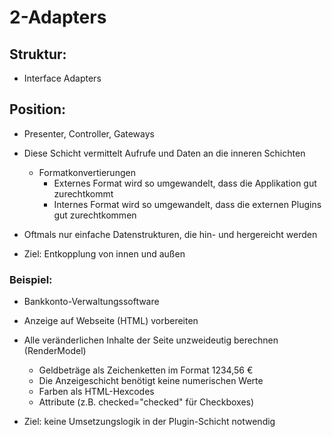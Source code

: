 # 2-Adapters

## Struktur: 

- Interface Adapters

## Position: 

- Presenter, Controller, Gateways
- Diese Schicht vermittelt Aufrufe und Daten an die inneren Schichten
  - Formatkonvertierungen
    - Externes Format wird so umgewandelt, dass die Applikation gut zurechtkommt
    - Internes Format wird so umgewandelt, dass die externen Plugins gut zurechtkommen

- Oftmals nur einfache Datenstrukturen, die hin- und hergereicht werden
- Ziel: Entkopplung von innen und außen

### Beispiel:

- Bankkonto-Verwaltungssoftware
- Anzeige auf Webseite (HTML) vorbereiten
- Alle veränderlichen Inhalte der Seite unzweideutig berechnen (RenderModel)
  - Geldbeträge als Zeichenketten im Format 1234,56 €
  - Die Anzeigeschicht benötigt keine numerischen Werte
  - Farben als HTML-Hexcodes
  - Attribute (z.B. checked="checked" für Checkboxes)

- Ziel: keine Umsetzungslogik in der Plugin-Schicht notwendig